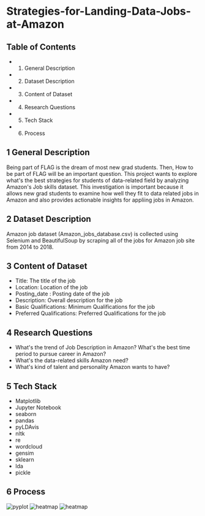 # Strategies-for-Landing-Data-Jobs-at-Amazon
## Table of Contents
- 1. General Description
- 2. Dataset Description
- 3. Content of Dataset
- 4. Research Questions
- 5. Tech Stack
- 6. Process


## 1 General Description 
Being part of FLAG is the dream of most new grad students. Then, How to be part of FLAG will be an important question. This project wants to explore what's the best strategies for students of data-related field by analyzing Amazon's Job skills dataset. This investigation is important because it allows new grad students to examine how well they fit to data related jobs in Amazon and also provides actionable insights for appliing jobs in Amazon.


## 2 Dataset Description

Amazon job dataset (Amazon_jobs_database.csv) is collected using Selenium and BeautifulSoup by scraping all of the jobs for Amazon job site from 2014 to 2018.

## 3 Content of Dataset
- Title: The title of the job
- Location: Location of the job
- Posting_date : Posting date of the job
- Description: Overall description for the job
- Basic Qualifications: Minimum Qualifications for the job
- Preferred Qualifications: Preferred Qualifications for the job

## 4 Research Questions
- What's the trend of Job Description in Amazon? What's the best time period to pursue career in Amazon?
- What's the data-related skills Amazon need?
- What's kind of talent and personality Amazon wants to have?

## 5 Tech Stack
- Matplotlib
- Jupyter Notebook
- seaborn
- pandas
- pyLDAvis
- nltk
- re
- wordcloud
- gensim
- sklearn
- lda
- pickle


## 6 Process

![pyplot](newplot.png)
![heatmap](DV10.png)
![heatmap](DV6.png)
